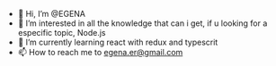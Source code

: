 - 👋 Hi, I’m @EGENA
- 👀 I’m interested in all the knowledge that can i get, if u looking for a especific topic, Node.js 
- 🌱 I’m currently learning react with redux and typescrit
- 📫 How to reach me to egena.er@gmail.com

<!---
EGENA/EGENA is a ✨ special ✨ repository because its `README.md` (this file) appears on your GitHub profile.
You can click the Preview link to take a look at your changes.
--->
